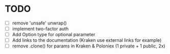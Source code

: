 TODO
====

- [ ] remove 'unsafe' unwrap()
- [ ] implement two-factor auth
- [ ] Add Option type for optional parameter
- [ ] Add links to the documentation (Kraken use external links for example)
- [ ] remove .clone() for params in Kraken & Poloniex (1 private + 1 public, 2x)
